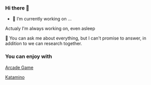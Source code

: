 ### Hi there 👋
- 🔭 I’m currently working on ...

Actualy I'm always working on, even asleep

💬 You can ask me about everything, but I can't promise to answer, in addition to we can research together.

### You can enjoy with

[Arcade Game](https://cett01.github.io/arcade)

[Katamino](https://cett01.github.io/katamino_js)


<!--
**cett01/cett01** is a ✨ _special_ ✨ repository because its `README.md` (this file) appears on your GitHub profile.

Here are some ideas to get you started:


- 🌱 I’m currently learning ...
- 👯 I’m looking to collaborate on ...
- 🤔 I’m looking for help with ...
- 💬 Ask me about ...
- 📫 How to reach me: ...
- 😄 Pronouns: ...
- ⚡ Fun fact: ...
-->
